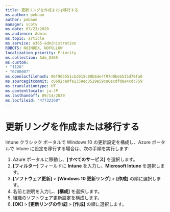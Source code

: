 ```yaml
---
title: 更新リングを作成または移行する
ms.author: pebaum
author: pebaum
manager: scotv
ms.date: 07/23/2020
ms.audience: Admin
ms.topic: article
ms.service: o365-administration
ROBOTS: NOINDEX, NOFOLLOW
localization_priority: Priority
ms.collection: Adm_O365
ms.custom:
- "1126"
- "6700007"
ms.openlocfilehash: 06f905551cbd015c80b6de4f97d0beb535d70fa0
ms.sourcegitcommit: c6692ce0fa1358ec3529e59ca0ecdfdea4cdc759
ms.translationtype: HT
ms.contentlocale: ja-JP
ms.lasthandoff: 09/14/2020
ms.locfileid: "47732360"
---
```

# <a name="create-or-migrate-update-rings"></a>更新リングを作成または移行する

Intune クラシック ポータルで Windows 10 の更新設定を構成し、Azure ポータルで Intune に設定を移行する場合は、次の手順を実行します:

1.  Azure ポータルに移動し、**[すべてのサービス]** を選択します。
2.  **[フィルター]** フィールドに **Intune** を入力し、**Microsoft Intune** を選択します。
3.  **[ソフトウェア更新]**  >  **[Windows 10 更新リング]**  >  **[作成]** の順に選択します。
4.  名前と説明を入力し、**[構成]** を選択します。
5.  組織のソフトウェア更新設定を構成します。
6.  **[OK]** > **[更新リングの作成]** > **[作成]** の順に選択します。